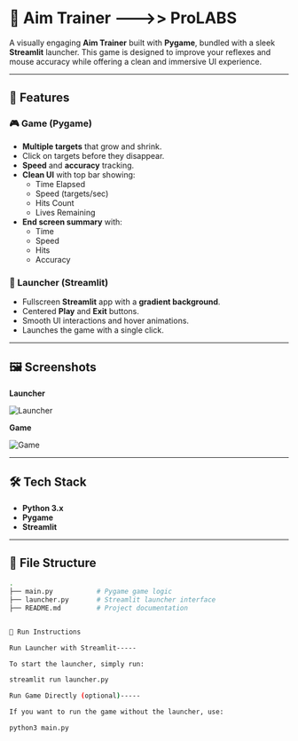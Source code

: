 # 🎯 Aim Trainer --->> ProLABS

A visually engaging **Aim Trainer** built with **Pygame**, bundled with a sleek **Streamlit** launcher. This game is designed to improve your reflexes and mouse accuracy while offering a clean and immersive UI experience.

---

## 🚀 Features

### 🎮 Game (Pygame)
- **Multiple targets** that grow and shrink.
- Click on targets before they disappear.
- **Speed** and **accuracy** tracking.
- **Clean UI** with top bar showing:
  - Time Elapsed
  - Speed (targets/sec)
  - Hits Count
  - Lives Remaining
- **End screen summary** with:
  - Time
  - Speed
  - Hits
  - Accuracy

### 🧭 Launcher (Streamlit)
- Fullscreen **Streamlit** app with a **gradient background**.
- Centered **Play** and **Exit** buttons.
- Smooth UI interactions and hover animations.
- Launches the game with a single click.

---

## 🖼️ Screenshots

**Launcher**

![Launcher](https://sa8pqnq0bt.ufs.sh/f/btLxSziC2OEmmKVYuFMFe7RdjbnL5tsYTxyNkgVo24HQMUKD)

**Game**

![Game](https://sa8pqnq0bt.ufs.sh/f/btLxSziC2OEmTsFFOm7pLEziayjGtoYQWRD27X6Sgx4JvkbN)

---

## 🛠️ Tech Stack
- **Python 3.x**
- **Pygame**
- **Streamlit**

---

## 📂 File Structure
```bash
.
├── main.py           # Pygame game logic
├── launcher.py       # Streamlit launcher interface
├── README.md         # Project documentation


🚀 Run Instructions

Run Launcher with Streamlit-----

To start the launcher, simply run:

streamlit run launcher.py

Run Game Directly (optional)-----

If you want to run the game without the launcher, use:

python3 main.py
